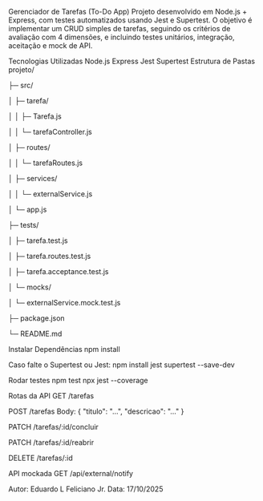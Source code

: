 Gerenciador de Tarefas (To-Do App)
Projeto desenvolvido em Node.js + Express, com testes automatizados usando Jest e Supertest.
O objetivo é implementar um CRUD simples de tarefas, seguindo os critérios de avaliação com 4 dimensões, e incluindo testes unitários, integração, aceitação e mock de API.

Tecnologias Utilizadas
Node.js
Express
Jest
Supertest
Estrutura de Pastas
projeto/

├─ src/

│ ├─ tarefa/

│ │ ├─ Tarefa.js

│ │ └─ tarefaController.js

│ ├─ routes/

│ │ └─ tarefaRoutes.js

│ ├─ services/

│ │ └─ externalService.js

│ └─ app.js

├─ tests/

│ ├─ tarefa.test.js

│ ├─ tarefa.routes.test.js

│ ├─ tarefa.acceptance.test.js

│ └─ mocks/

│ └─ externalService.mock.test.js

├─ package.json

└─ README.md

Instalar Dependências
npm install

Caso falte o Supertest ou Jest:
npm install jest supertest --save-dev

Rodar testes
npm test npx jest --coverage

Rotas da API
GET /tarefas

POST /tarefas Body: { "titulo": "...", "descricao": "..." }

PATCH /tarefas/:id/concluir

PATCH /tarefas/:id/reabrir

DELETE /tarefas/:id

API mockada
GET /api/external/notify

Autor: Eduardo L Feliciano Jr. Data: 17/10/2025
